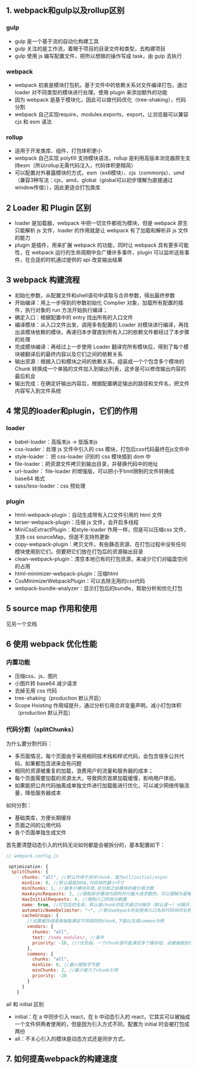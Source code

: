 ## 1. webpack和gulp以及rollup区别

### gulp

* gulp 是一个基于流的自动化构建工具
* gulp 关注的是工作流，着眼于项目的目录文件和类型，去构建项目
* gulp 使用 js 编写配置文件，把所以想做的操作写成 task，由 gulp 去执行

### webpack

* webpack 初衷是模块打包机，基于文件中的依赖关系对文件编译打包，通过 loader 对不同类型的模块进行处理，使用 plugin 来添加额外的功能
* 因为 webpack 是基于模块化，因此可以做代码优化（tree-shaking），代码分割
* webpack 自己实现require，modules.exports，export，让浏览器可以兼容 cjs 和 esm 语法

### rollup

* 适用于开发类库、组件，打包体积更小
* webpack 自己实现 polyfill 支持模块语法，rollup 是利用高版本浏览器原生支持esm（所以rollup无需代码注入，代码体积更精简）
* 可以配置对外暴露模块的方式，esm（es6模块）、cjs（commonjs）、umd（兼容3种写法：cjs，amd，global（global可以初步理解为直接通过window传值）），因此更适合打包类库

## 2 Loader 和 Plugin 区别

* loader 是加载器，webpack 中把一切文件都视为模块，但是 webpack 原生只能解析 js 文件，loader 的作用就是让 webpack 有了加载和解析非 js 文件的能力
* plugin 是插件，用来扩展 webpack 的功能，同时让 webpack 具有更多可能性，在 webpack 运行的生命周期中会广播许多事件，plugin 可以监听这些事件，在合适的时机通过提供的 api 改变输出结果

## 3 webpack 构建流程

* 初始化参数，从配置文件和shell语句中读取与合并参数，得出最终参数
* 开始编译：用上一步得到的参数初始化 Complier 对象，加载所有配置的插件，执行对象的 run 方法开始执行编译；
* 确定入口：根据配置中的 entry 找出所有的入口文件
* 编译模块：从入口文件出发，调用多有配置的 Loader 对模块进行编译，再找出该模块依赖的模块，再递归本步骤直到所有入口的依赖文件都经过了本步骤的处理
* 完成模块编译：再经过上一步使用 Loader 翻译完所有模块后，得到了每个模块被翻译后的最终内容以及它们之间的依赖关系
* 输出资源：根据入口和模块之间的依赖关系，组装成一个个包含多个模块的 Chunk 转换成一个单独的文件加入到输出列表，这步是可以修改输出内容的最后机会
* 输出完成：在确定好输出内容后，根据配置确定输出的路径和文件名，把文件内容写入到文件系统

## 4 常见的loader和plugin，它们的作用

### loader

* babel-loader：高版本js -> 低版本js
* css-loader：处理 js 文件中引入的 css 模块，打包后css代码最终在js文件中
* style-loader： 把 css-loader 识别的 css 模块插到 dom 中
* file-loader：把资源文件拷贝到输出目录，并替换代码中的地址
* url-loader： file-loader 的增强版，可以把小于limit限制的文件转换成 base64 格式
* sass/less-loader：css 预处理

### plugin

* html-webpack-plugin：自动生成带有入口文件引用的 html 文件
* terser-webpack-plugin：压缩 js 文件，会开启多线程
* MiniCssExtractPlugin：和style-loader 作用一样，但是可以压缩css 文件，支持 css sourceMap，但是不支持热更新
* copy-webpack-plugin：拷贝文件，有些静态资源，在打包过程中没有任何模块使用到它们，但要把它们放在打包后的资源输出目录
* clean-webpack-plugin：清空本地已有的打包资源，来减少它们对磁盘空间的占用
* html-minimizer-webpack-plugin：压缩html
* CssMinimizerWebpackPlugin：可以去除无用的css代码
* webpack-bundle-analyzer：显示打包后的bundle，帮助分析和优化打包

## 5 source map 作用和使用

见另一个文档

## 6 使用 webpack 优化性能

### 内置功能

* 压缩css、js、图片
* 小图片转 base64 减少请求
* 去掉无用 css 代码
* tree-shaking（production 默认开启）
* Scope Hoisting 作用域提升，通过分析引用合并变量声明，减小打包体积（production 默认开启）

### 代码分割（splitChunks）

为什么要分割代码：

* 多页面情况，每个页面由于采用相同技术栈和样式代码，会包含很多公共代码，如果都包含进来会有问题
* 相同的资源被重复的加载，浪费用户的流量和服务器的成本；
* 每个页面需要加载的资源太大，导致网页首屏加载缓慢，影响用户体验。
* 如果能把公共代码抽离成单独文件进行加载能进行优化，可以减少网络传输流量，降低服务器成本

如何分割：

* 基础类库，方便长期缓存
* 页面之间的公用代码
* 各个页面单独生成文件

首先要清楚动态引入的代码无论如何都是会被拆分的，基本配置如下：

```js
// webpack.config.js

 optimization: {
  splitChunks: {
      chunks: "all", //默认作用于异步chunk，值为all/initial/async
      minSize: 0, //默认值是30kb,代码块的最小尺寸
      minChunks: 1, //被多少模块共享,在分割之前模块的被引用次数
      maxAsyncRequests: 2, //限制异步模块内部的并行最大请求数的，可以理解为是每个import()它里面的最大并行请求数量
      maxInitialRequests: 4, //限制入口的拆分数量
      name: true, //打包后的名称，默认是chunk的名字通过分隔符（默认是～）分隔开，如vendor~
      automaticNameDelimiter: "~", //默认webpack将会使用入口名和代码块的名称生成命名,比如 'vendors~main.js'
      cacheGroups: {
        //设置缓存组用来抽取满足不同规则的chunk,下面以生成common为例
        vendors: {
          chunks: "all",
          test: /node_modules/, //条件
          priority: -10, ///优先级，一个chunk很可能满足多个缓存组，会被抽取到优先级高的缓存组中,为了能够让自定义缓存组有更高的优先级(默认0),默认缓存组的priority属性为负值.
        },
        commons: {
          chunks: "all",
          minSize: 0, //最小提取字节数
          minChunks: 2, //最少被几个chunk引用
          priority: -20
        }
      }
    }
```

all 和 initial 区别

* initial：在 a 中同步引入 react，在 b 中动态引入的 react，它其实可以被抽成一个文件供两者使用的，但是因为引入方式不同，配置为 initial 时会被打包成两份
* all：不关心引入的模块是动态方式还是同步方式，

## 7. 如何提高webpack的构建速度

### 
















